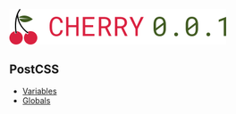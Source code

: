 [![Cheery Logo](./Utilities/logo.svg)](https://www.deep-impact.ch/)

## PostCSS
- [Variables](./PostCSS/variables.css)
- [Globals](./PostCSS/globals.css)